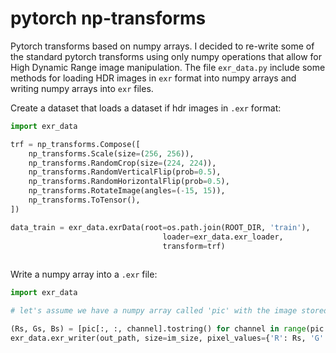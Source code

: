# pytorch np-transforms
Pytorch transforms based on numpy arrays. I decided to re-write some of the standard pytorch transforms using only numpy operations that allow for High Dynamic Range image manipulation.
The file `exr_data.py` include some methods for loading HDR images in `exr` format into numpy arrays and writing numpy arrays into `exr` files.

Create a dataset that loads a dataset if hdr images in `.exr` format:

```python
import exr_data

trf = np_transforms.Compose([
    np_transforms.Scale(size=(256, 256)),
    np_transforms.RandomCrop(size=(224, 224)),
    np_transforms.RandomVerticalFlip(prob=0.5),
    np_transforms.RandomHorizontalFlip(prob=0.5),
    np_transforms.RotateImage(angles=(-15, 15)),
    np_transforms.ToTensor(),
])

data_train = exr_data.exrData(root=os.path.join(ROOT_DIR, 'train'),
                                  loader=exr_data.exr_loader,
                                  transform=trf)
                                  
```

Write a numpy array into a `.exr` file:

```python
import exr_data

# let's assume we have a numpy array called 'pic' with the image stored in the form [HxWxC]

(Rs, Gs, Bs) = [pic[:, :, channel].tostring() for channel in range(pic.shape[-1])]
exr_data.exr_writer(out_path, size=im_size, pixel_values={'R': Rs, 'G': Gs, 'B': Bs})

```
